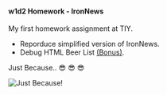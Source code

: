 #### w1d2 Homework - IronNews

My first homework assignment at TIY.

  * Reporduce simplified version of IronNews.
  * Debug HTML Beer List [(Bonus)](https://github.com/jjrajani/w1d2_HW/tree/master/Bonus).



Just Because.. :sunglasses: :sunglasses: :sunglasses:

![Just Because!](http://fillmurray.com/200/300)


